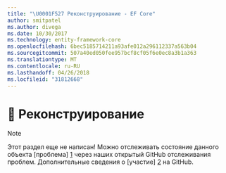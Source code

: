 ```yaml
---
title: "\U0001F527 Реконструирование - EF Core"
author: smitpatel
ms.author: divega
ms.date: 10/30/2017
ms.technology: entity-framework-core
ms.openlocfilehash: 6bec5185714211a93afe012a296112337a563b04
ms.sourcegitcommit: 507a40ed050fee957bcf8cf05f6e0ec8a3b1a363
ms.translationtype: MT
ms.contentlocale: ru-RU
ms.lasthandoff: 04/26/2018
ms.locfileid: "31812668"
---
```

# <a name="-reverse-engineering"></a>🔧 Реконструирование

> [!NOTE]
> Этот раздел еще не написан! Можно отслеживать состояние данного объекта [проблема] [ 1] через наших открытый GitHub отслеживания проблем. Дополнительные сведения о [участие] [ 2] на GitHub.


  [1]: https://github.com/aspnet/EntityFramework.Docs/issues/508
  [2]: https://github.com/aspnet/EntityFramework.Docs/blob/master/CONTRIBUTING.md
